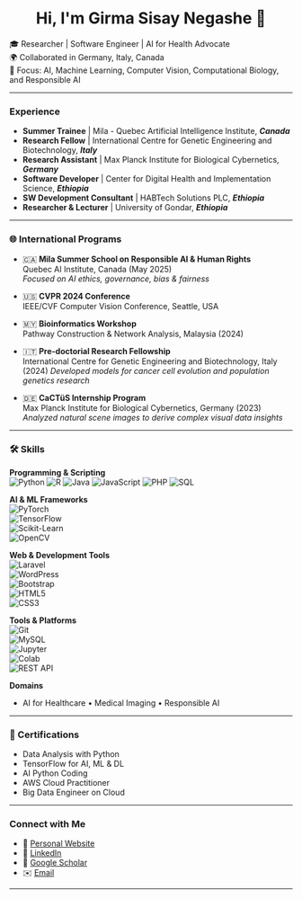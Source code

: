 <!--
**GirmaSis/GirmaSis** is a ✨ _special_ ✨ repository because its `README.md` (this file) appears on your GitHub profile.

Here are some ideas to get you started:

- 🔭 I’m currently working on ...
- 🌱 I’m currently learning ...
- 👯 I’m looking to collaborate on ...
- 🤔 I’m looking for help with ...
- 💬 Ask me about ...
- 📫 How to reach me: ...
- 😄 Pronouns: ...
- ⚡ Fun fact: ...
-->

<h1 align="center">Hi, I'm Girma Sisay Negashe 👋 </h1>

🎓 Researcher | Software Engineer | AI for Health Advocate  
🌍 Collaborated in Germany, Italy, Canada  
🔬 Focus: AI, Machine Learning, Computer Vision, Computational Biology, and Responsible AI

---

### Experience

- **Summer Trainee** | Mila - Quebec Artificial Intelligence Institute, ***Canada*** 
- **Research Fellow** | International Centre for Genetic Engineering and Biotechnology, ***Italy***
- **Research Assistant** | Max Planck Institute for Biological Cybernetics, ***Germany***
- **Software Developer** | Center for Digital Health and Implementation Science, ***Ethiopia***
- **SW Development Consultant** | HABTech Solutions PLC, ***Ethiopia***
- **Researcher & Lecturer** | University of Gondar, ***Ethiopia*** 


---

### 🌐 International Programs

- 🇨🇦 **Mila Summer School on Responsible AI & Human Rights**  
  Quebec AI Institute, Canada (May 2025)  
  _Focused on AI ethics, governance, bias & fairness_

- 🇺🇸 **CVPR 2024 Conference**  
  IEEE/CVF Computer Vision Conference, Seattle, USA

- 🇲🇾 **Bioinformatics Workshop**  
  Pathway Construction & Network Analysis, Malaysia (2024)

- 🇮🇹 **Pre-doctorial Research Fellowship**  
  International Centre for Genetic Engineering and Biotechnology, Italy (2024)
  _Developed models for cancer cell evolution and population genetics research_

- 🇩🇪 **CaCTüS Internship Program**  
  Max Planck Institute for Biological Cybernetics, Germany (2023) 
  _Analyzed natural scene images to derive complex visual data insights_

---

### 🛠️ Skills

**Programming & Scripting**  
![Python](https://img.shields.io/badge/-Python-3776AB?style=flat&logo=python&logoColor=white) ![R](https://img.shields.io/badge/-R-276DC3?style=flat&logo=r&logoColor=white) ![Java](https://img.shields.io/badge/-Java-ED8B00?style=flat&logo=java&logoColor=white) ![JavaScript](https://img.shields.io/badge/-JavaScript-F7DF1E?style=flat&logo=javascript&logoColor=black) ![PHP](https://img.shields.io/badge/-PHP-777BB4?style=flat&logo=php&logoColor=white) ![SQL](https://img.shields.io/badge/-SQL-4479A1?style=flat&logo=postgresql&logoColor=white)

**AI & ML Frameworks**  
![PyTorch](https://img.shields.io/badge/-PyTorch-EE4C2C?style=flat&logo=pytorch&logoColor=white)  
![TensorFlow](https://img.shields.io/badge/-TensorFlow-FF6F00?style=flat&logo=tensorflow&logoColor=white)  
![Scikit-Learn](https://img.shields.io/badge/-Scikit--Learn-F7931E?style=flat&logo=scikitlearn&logoColor=white)  
![OpenCV](https://img.shields.io/badge/-OpenCV-5C3EE8?style=flat&logo=opencv&logoColor=white)

**Web & Development Tools**  
![Laravel](https://img.shields.io/badge/-Laravel-F55247?style=flat&logo=laravel&logoColor=white)  
![WordPress](https://img.shields.io/badge/-WordPress-21759B?style=flat&logo=wordpress&logoColor=white)  
![Bootstrap](https://img.shields.io/badge/-Bootstrap-563D7C?style=flat&logo=bootstrap&logoColor=white)  
![HTML5](https://img.shields.io/badge/-HTML5-E34F26?style=flat&logo=html5&logoColor=white)  
![CSS3](https://img.shields.io/badge/-CSS3-1572B6?style=flat&logo=css3&logoColor=white)

**Tools & Platforms**  
![Git](https://img.shields.io/badge/-Git-F05032?style=flat&logo=git&logoColor=white)  
![MySQL](https://img.shields.io/badge/-MySQL-4479A1?style=flat&logo=mysql&logoColor=white)  
![Jupyter](https://img.shields.io/badge/-Jupyter-F37626?style=flat&logo=jupyter&logoColor=white)  
![Colab](https://img.shields.io/badge/-Google_Colab-F9AB00?style=flat&logo=googlecolab&logoColor=white)  
![REST API](https://img.shields.io/badge/-REST_API-6DB33F?style=flat)

**Domains**  
- AI for Healthcare • Medical Imaging • Responsible AI

---

### 📜 Certifications

- Data Analysis with Python  
- TensorFlow for AI, ML & DL  
- AI Python Coding  
- AWS Cloud Practitioner  
- Big Data Engineer on Cloud  

---

### Connect with Me

- 🔗 [Personal Website](https://girma.codedesign.app/)  
- 💼 [LinkedIn](https://linkedin.com/in/girma-negashe/)  
- 📄 [Google Scholar](https://scholar.google.com/citations?user=CEGtZ-YAAAAJ&hl=en)  
- ✉️ [Email](mailto:sisaygirma97@gmail.com)

---
